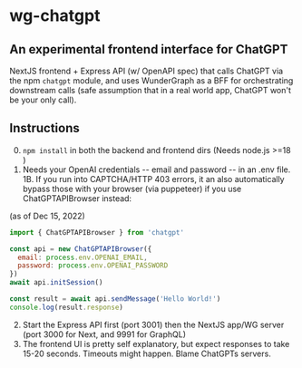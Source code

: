 # wg-chatgpt

## An experimental frontend interface for ChatGPT
NextJS frontend + Express API (w/ OpenAPI spec) that calls ChatGPT via the npm ```chatgpt``` module, and uses WunderGraph as a BFF for orchestrating downstream calls (safe assumption that in a real world app, ChatGPT won't be your only call).

## Instructions
0. ```npm install``` in both the backend and frontend dirs (Needs node.js >=18 )
1. Needs your OpenAI credentials -- email and password -- in an .env file. 
1B. If you run into CAPTCHA/HTTP 403 errors, it an also automatically bypass those with your browser (via puppeteer) if you use ChatGPTAPIBrowser instead:

(as of Dec 15, 2022)
```javascript
import { ChatGPTAPIBrowser } from 'chatgpt'

const api = new ChatGPTAPIBrowser({
  email: process.env.OPENAI_EMAIL,
  password: process.env.OPENAI_PASSWORD
})
await api.initSession()

const result = await api.sendMessage('Hello World!')
console.log(result.response)
```

2. Start the Express API first (port 3001) then the NextJS app/WG server (port 3000 for Next, and 9991 for GraphQL) 
3. The frontend UI is pretty self explanatory, but expect responses to take 15-20 seconds. Timeouts might happen. Blame ChatGPTs servers.
